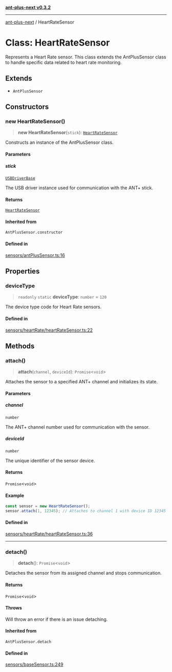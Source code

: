 [**ant-plus-next v0.3.2**](../README.md)

***

[ant-plus-next](../README.md) / HeartRateSensor

# Class: HeartRateSensor

Represents a Heart Rate sensor.
This class extends the AntPlusSensor class to handle specific data related to heart rate monitoring.

## Extends

- `AntPlusSensor`

## Constructors

### new HeartRateSensor()

> **new HeartRateSensor**(`stick`): [`HeartRateSensor`](HeartRateSensor.md)

Constructs an instance of the AntPlusSensor class.

#### Parameters

##### stick

[`USBDriverBase`](../interfaces/USBDriverBase.md)

The USB driver instance used for communication with the ANT+ stick.

#### Returns

[`HeartRateSensor`](HeartRateSensor.md)

#### Inherited from

`AntPlusSensor.constructor`

#### Defined in

[sensors/antPlusSensor.ts:16](https://github.com/Benjamin-Stefan/ant-plus-next/blob/c98e5e404c47b4703ad614bf119e7be885968f1a/src/sensors/antPlusSensor.ts#L16)

## Properties

### deviceType

> `readonly` `static` **deviceType**: `number` = `120`

The device type code for Heart Rate sensors.

#### Defined in

[sensors/heartRate/heartRateSensor.ts:22](https://github.com/Benjamin-Stefan/ant-plus-next/blob/c98e5e404c47b4703ad614bf119e7be885968f1a/src/sensors/heartRate/heartRateSensor.ts#L22)

## Methods

### attach()

> **attach**(`channel`, `deviceId`): `Promise`\<`void`\>

Attaches the sensor to a specified ANT+ channel and initializes its state.

#### Parameters

##### channel

`number`

The ANT+ channel number used for communication with the sensor.

##### deviceId

`number`

The unique identifier of the sensor device.

#### Returns

`Promise`\<`void`\>

#### Example

```ts
const sensor = new HeartRateSensor();
sensor.attach(1, 12345); // Attaches to channel 1 with device ID 12345
```

#### Defined in

[sensors/heartRate/heartRateSensor.ts:36](https://github.com/Benjamin-Stefan/ant-plus-next/blob/c98e5e404c47b4703ad614bf119e7be885968f1a/src/sensors/heartRate/heartRateSensor.ts#L36)

***

### detach()

> **detach**(): `Promise`\<`void`\>

Detaches the sensor from its assigned channel and stops communication.

#### Returns

`Promise`\<`void`\>

#### Throws

Will throw an error if there is an issue detaching.

#### Inherited from

`AntPlusSensor.detach`

#### Defined in

[sensors/baseSensor.ts:249](https://github.com/Benjamin-Stefan/ant-plus-next/blob/c98e5e404c47b4703ad614bf119e7be885968f1a/src/sensors/baseSensor.ts#L249)
